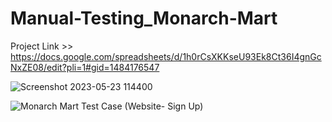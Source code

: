 # Manual-Testing_Monarch-Mart 
Project Link >>  https://docs.google.com/spreadsheets/d/1h0rCsXKKseU93Ek8Ct36I4gnGcNxZE08/edit?pli=1#gid=1484176547

![Screenshot 2023-05-23 114400](https://github.com/unrealemon/Manual-Testing_Monarch-Mart/assets/104528693/3219e12a-9611-410d-bd0e-e1b355f0f2dd)


![Monarch Mart Test Case (Website- Sign Up)](https://github.com/unrealemon/Manual-Testing_Monarch-Mart/assets/104528693/ff491f3d-ecfc-4311-8ff3-4a34c77a371d)
